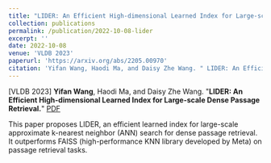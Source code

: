 ```yaml
---
title: "LIDER: An Efficient High-dimensional Learned Index for Large-scale Dense Passage Retrieval."
collection: publications
permalink: /publication/2022-10-08-lider
excerpt: ''
date: 2022-10-08
venue: 'VLDB 2023'
paperurl: 'https://arxiv.org/abs/2205.00970'
citation: 'Yifan Wang, Haodi Ma, and Daisy Zhe Wang. " LIDER: An Efficient High-dimensional Learned Index for Large-scale Dense Passage Retrieval." arXiv preprint arXiv:2205.00970 (2022).'
---
```

\[VLDB 2023\] **Yifan Wang**, Haodi Ma, and Daisy Zhe Wang. "**LIDER: An Efficient High-dimensional Learned Index for Large-scale Dense Passage Retrieval.**" [PDF](https://arxiv.org/abs/2205.00970)

This paper proposes LIDER, an efficient learned index for large-scale approximate k-nearest neighbor (ANN) search for dense passage retrieval. It outperforms FAISS (high-performance KNN library developed by Meta) on passage retrieval tasks. 

